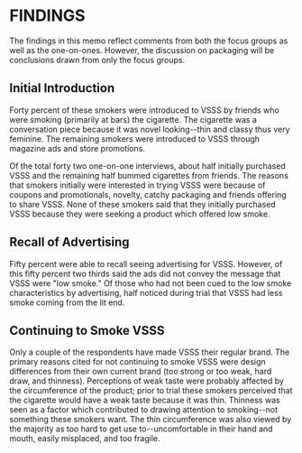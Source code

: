 # FINDINGS

The findings in this memo reflect comments from both the focus groups as well as the one-on-ones. However, the discussion on packaging will be conclusions drawn from only the focus groups.

## Initial Introduction

Forty percent of these smokers were introduced to VSSS by friends who were smoking (primarily at bars) the cigarette. The cigarette was a conversation piece because it was novel looking--thin and classy thus very feminine. The remaining smokers were introduced to VSSS through magazine ads and store promotions.

Of the total forty two one-on-one interviews, about half initially purchased VSSS and the remaining half bummed cigarettes from friends. The reasons that smokers initially were interested in trying VSSS were because of coupons and promotionals, novelty, catchy packaging and friends offering to share VSSS. None of these smokers said that they initially purchased VSSS because they were seeking a product which offered low smoke.

## Recall of Advertising

Fifty percent were able to recall seeing advertising for VSSS. However, of this fifty percent two thirds said the ads did not convey the message that VSSS were "low smoke." Of those who had not been cued to the low smoke characteristics by advertising, half noticed during trial that VSSS had less smoke coming from the lit end.

## Continuing to Smoke VSSS

Only a couple of the respondents have made VSSS their regular brand. The primary reasons cited for not continuing to smoke VSSS were design differences from their own current brand (too strong or too weak, hard draw, and thinness). Perceptions of weak taste were probably affected by the circumference of the product; prior to trial these smokers perceived that the cigarette would have a weak taste because it was thin. Thinness was seen as a factor which contributed to drawing attention to smoking--not something these smokers want. The thin circumference was also viewed by the majority as too hard to get use to--uncomfortable in their hand and mouth, easily misplaced, and too fragile.
